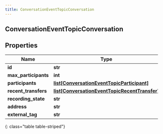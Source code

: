 ```yaml
---
title: ConversationEventTopicConversation
---
```

## ConversationEventTopicConversation

## Properties

|Name | Type | Description | Notes|
|------------ | ------------- | ------------- | -------------|
| **id** | **str** |  | [optional] |
| **max_participants** | **int** |  | [optional] |
| **participants** | [**list[ConversationEventTopicParticipant]**](ConversationEventTopicParticipant.html) |  | [optional] |
| **recent_transfers** | [**list[ConversationEventTopicRecentTransfer]**](ConversationEventTopicRecentTransfer.html) |  | [optional] |
| **recording_state** | **str** |  | [optional] |
| **address** | **str** |  | [optional] |
| **external_tag** | **str** |  | [optional] |
{: class="table table-striped"}


